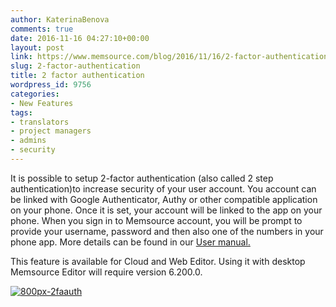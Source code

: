 ```yaml
---
author: KaterinaBenova
comments: true
date: 2016-11-16 04:27:10+00:00
layout: post
link: https://www.memsource.com/blog/2016/11/16/2-factor-authentication/
slug: 2-factor-authentication
title: 2 factor authentication
wordpress_id: 9756
categories:
- New Features
tags:
- translators
- project managers
- admins
- security
---
```


It is possible to setup 2-factor authentication (also called 2 step authentication)to increase security of your user account. You account can be linked with Google Authenticator, Authy or other compatible application on your phone.
Once it is set, your account will be linked to the app on your phone. When you sign in to Memsource account, you will be prompt to provide your username, password and then also one of the numbers in your phone app.
More details can be found in our [User manual.](http://wiki.memsource.com/wiki/2-factor_authentication)

This feature is available for Cloud and Web Editor. Using it with desktop Memsource Editor will require version 6.200.0.

[![800px-2faauth](/wp-content/uploads/2016/11/800px-2faAuth.png)](/wp-content/uploads/2016/11/800px-2faAuth.png)
